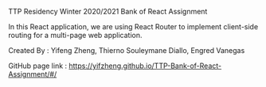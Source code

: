 TTP Residency Winter 2020/2021 Bank of React Assignment

In this React application, we are using React Router to implement client-side routing for a multi-page web application.

Created By : Yifeng Zheng, Thierno Souleymane Diallo, Engred Vanegas

GitHub page link : https://yifzheng.github.io/TTP-Bank-of-React-Assignment/#/
